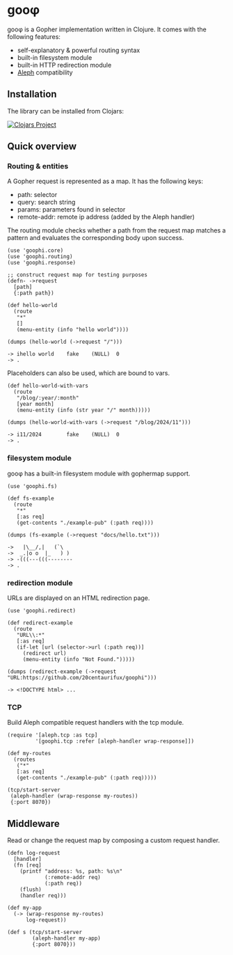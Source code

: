 # gooφ

gooφ is a Gopher implementation written in Clojure. It comes with the following features:

* self-explanatory & powerful routing syntax
* built-in filesystem module
* built-in HTTP redirection module
* [Aleph](https://github.com/aleph-io/aleph) compatibility

## Installation

The library can be installed from Clojars:

[![Clojars Project](https://img.shields.io/clojars/v/de.dixieflatline/goophi.svg?include_prereleases)](https://clojars.org/de.dixieflatline/goophi)

## Quick overview

### Routing & entities

A Gopher request is represented as a map. It has the following keys:

* path: selector
* query: search string
* params: parameters found in selector
* remote-addr: remote ip address (added by the Aleph handler)

The routing module checks whether a path from the request map matches a pattern and evaluates the corresponding body upon success.

	(use 'goophi.core)
	(use 'goophi.routing)
	(use 'goophi.response)

	;; construct request map for testing purposes
	(defn- ->request
	  [path]
	  {:path path})

	(def hello-world
	  (route
	   "*"
	   []
	   (menu-entity (info "hello world"))))

	(dumps (hello-world (->request "/")))

	-> ihello world    fake    (NULL)  0
	-> .

Placeholders can also be used, which are bound to vars.

	(def hello-world-with-vars
	  (route
	   "/blog/:year/:month"
	   [year month]
	   (menu-entity (info (str year "/" month)))))

	(dumps (hello-world-with-vars (->request "/blog/2024/11")))

	-> i11/2024        fake    (NULL)  0
	-> .

### filesystem module

gooφ has a built-in filesystem module with gophermap support.

	(use 'goophi.fs)

	(def fs-example
	  (route
	   "*"
	   [:as req]
	   (get-contents "./example-pub" (:path req))))

	(dumps (fs-example (->request "docs/hello.txt")))

	->   |\__/,|   (`\
	->  _.|o o  |_   ) )
	-> -(((---(((--------
	-> .

### redirection module

URLs are displayed on an HTML redirection page.

	(use 'goophi.redirect)

	(def redirect-example
	  (route
	   "URL\\:*"
	   [:as req]
	   (if-let [url (selector->url (:path req))]
	     (redirect url)
	     (menu-entity (info "Not Found.")))))

	(dumps (redirect-example (->request "URL:https://github.com/20centaurifux/goophi")))

	-> <!DOCTYPE html> ...

### TCP

Build Aleph compatible request handlers with the tcp module.

	(require '[aleph.tcp :as tcp]
	         '[goophi.tcp :refer [aleph-handler wrap-response]])

	(def my-routes
	  (routes
	   ("*"
	   [:as req]
	   (get-contents "./example-pub" (:path req)))))

	(tcp/start-server
	 (aleph-handler (wrap-response my-routes))
	 {:port 8070})

## Middleware

Read or change the request map by composing a custom request handler.

	(defn log-request
	  [handler]
	  (fn [req]
	    (printf "address: %s, path: %s\n"
	            (:remote-addr req)
	            (:path req))
	    (flush)
	    (handler req)))

	(def my-app
	  (-> (wrap-response my-routes)
	      log-request))

	(def s (tcp/start-server
	        (aleph-handler my-app)
	        {:port 8070}))